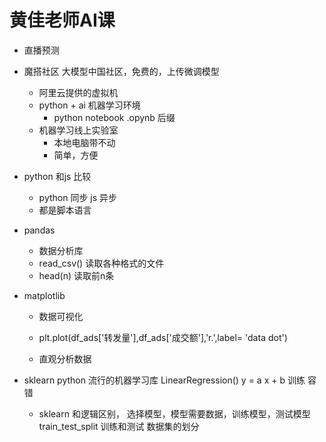 # 黄佳老师AI课

- 直播预测

- 魔搭社区
  大模型中国社区，免费的，上传微调模型
  - 阿里云提供的虚拟机
  - python + ai 机器学习环境
    - python notebook
    .opynb 后缀
  - 机器学习线上实验室
    - 本地电脑带不动
    - 简单，方便

- python 和js 比较
  - python 同步 js 异步
  - 都是脚本语言

- pandas 
  - 数据分析库
  - read_csv() 读取各种格式的文件
  - head(n) 读取前n条

- matplotlib
  - 数据可视化

  - plt.plot(df_ads['转发量'],df_ads['成交额'],'r.',label= 'data dot') 
  - 直观分析数据

- sklearn 
  python 流行的机器学习库
  LinearRegression() y = a x + b
  训练 容错
  - sklearn 和逻辑区别，
    选择模型，模型需要数据，训练模型，测试模型
    train_test_split 训练和测试 数据集的划分 